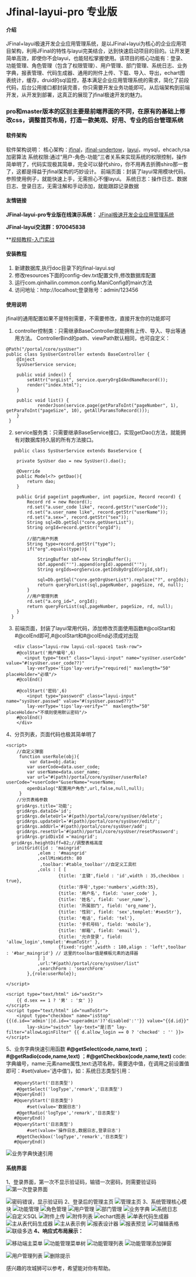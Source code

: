 # Jfinal-layui-pro 专业版

#### 介绍
JFinal+layui极速开发企业应用管理系统，是以JFinal+layui为核心的企业应用项目架构，利用JFinal的特性与layui完美结合，达到快速启动项目的目的。让开发更简单高效，即使你不会layui，也能轻松掌握使用。该项目的核心功能有：登录、功能管理、角色管理（包含了权限管理）、用户管理、部门管理、系统日志、业务字典，报表管理、代码生成器、通用的附件上传、下载、导入、导出，echart图表统计，缓存，druid的sql监控，基本满足企业应用管理系统的需求，简化了前段代码，后台公用接口都封装完善，你只需要开发业务功能即可。从后端架构到前端开发，从开发到部署，这真正的展现了jfinal极速开发的魅力。

 

### pro和master版本的区别主要是前端界面的不同，在原有的基础上修改css，调整首页布局，打造一款美观、好用、专业的后台管理系统


#### 软件架构
软件架构说明：
核心架构：[jfinal](http://www.jfinal.com)，[jfinal-undertow](http://www.jfinal.com/doc/1-4)，[layui](https://www.layui.com/)，mysql，ehcach,rsa加密算法
系统权限:通过“用户-角色-功能”三者关系来实现系统的权限控制，操作简单明了，代码实现极其简单，完全可以替代shiro，你不用再去折腾shiro那一套了，这都是得益于jfinal架构的巧妙设计。
前端页面：封装了layui常用模块代码，参照使用例子，就能快速上手，无需担心不懂layui。
系统日志：操作日志、数据日志、登录日志，无需注解和手动添加，就能跟踪记录数据


#### 友情链接

 **JFinal-layui-pro专业版在线演示系统：** [JFinal极速开发企业应用管理系统](http://www.qinhaisenlin.com:8081/)

 **JFinal-layui交流群：970045838**

 **[视频教程-入门实战](https://www.qinhaisenlin.com/share/47   )

#### 安装教程

1. 新建数据库,执行doc目录下的jfinal-layui.sql
2. 修改resources下面的config-dev.txt配置文件,修改数据库配置
3. 运行com.qinhailin.common.config.ManiConfig的main方法
4. 访问地址：http://localhost;登录账号：admin/123456

#### 使用说明
jfinal的通用配置如果不是特别需要，不需要修改，直接开发你的功能即可

1. controller控制类：只需继承BaseController就能拥有上传、导入、导出等通用方法。
   ControllerBind的path、viewPath默认相同，也可自定义：

```
@Path("/portal/core/sysUser")
public class SysUserController extends BaseController {
	@Inject
	SysUserService service;

	public void index() {
		setAttr("orgList", service.queryOrgIdAndNameRecord());
		render("index.html");
	}

	public void list() {
            renderJson(service.page(getParaToInt("pageNumber", 1), getParaToInt("pageSize", 10), getAllParamsToRecord()));
	}
 }
```

2. service服务类：只需要继承BaseService接口，实现getDao()方法，就能拥有对数据库持久层的所有方法接口。
  
```
   public class SysUserService extends BaseService {

	private SysUser dao = new SysUser().dao();
	
	@Override
	public Model<?> getDao(){
		return dao;
	}

    public Grid page(int pageNumber, int pageSize, Record record) {
		Record rd = new Record();
		rd.set("a.user_code like", record.getStr("userCode"));
		rd.set("a.user_name like", record.getStr("userName"));
		rd.set("a.sex=", record.getStr("sex"));
		String sql=Db.getSql("core.getUserList");
		String orgId=record.getStr("orgId");
		
		//部门用户列表
		String type=record.getStr("type");
		if("org".equals(type)){
			
			StringBuffer sbf=new StringBuffer();
			sbf.append("'").append(orgId).append("'");		
			String orgIds=orgService.getIdsByOrgId(orgId,sbf);
			
			sql=Db.getSql("core.getOrgUserList").replace("?", orgIds);
			return queryForList(sql,pageNumber, pageSize, rd, null);			
		}
		//用户管理列表
		rd.set("a.org_id=", orgId);
		return queryForList(sql,pageNumber, pageSize, rd, null);
	}
  }

```

3. 前端页面，封装了layui常用代码，添加修改页面使用函数#@colStart和#@colEnd即可,#@colStart和#@colEnd必须成对出现
  
```
   <div class="layui-row layui-col-space1 task-row">
	#@colStart('用户编号',6)		
	   <input type="text" class="layui-input" name="sysUser.userCode" value="#(sysUser.user_code??)" 
		lay-verType='tips'lay-verify="required|" maxlength="50" placeHolder="必填"/>
	#@colEnd()
		
	#@colStart('密码',6)
	    <input type="password" class="layui-input" name="sysUser.passwd" value="#(sysUser.passwd??)"
		lay-verType='tips'lay-verify=""  maxlength="50" placeHolder="不填则使用默认密码"/>
	#@colEnd()
    </div>

```

4、分页列表，页面代码也极其简单明了

```
<script>
    //自定义弹窗
	 function userRole(obj){
		 var data=obj.data;
		var userCode=data.user_code;
		var userName=data.user_name;
		var url="#(path)/portal/core/sysUser/userRole?userCode="+userCode+"&userName="+userName;
		openDialog("配置用户角色",url,false,null,null);
	 }
	//分页表格参数
	gridArgs.title='功能';
	gridArgs.dataId='id';
	gridArgs.deleteUrl='#(path)/portal/core/sysUser/delete';
	gridArgs.updateUrl='#(path)/portal/core/sysUser/edit/';
	gridArgs.addUrl='#(path)/portal/core/sysUser/add';
	gridArgs.resetUrl='#(path)/portal/core/sysUser/resetPassword';
	gridArgs.gridDivId ='maingrid';
  gridArgs.heightDiff=82;//调整表格高度
	initGrid({id : 'maingrid'
			,elem : '#maingrid'
			,cellMinWidth: 80
             ,toolbar:'#table_toolbar'//自定义工具栏		
			,cols : [ [
					{title: '主键',field : 'id',width : 35,checkbox : true},						
					{title:'序号',type:'numbers',width:35},
					{title: '用户名', field: 'user_code' },
        			{title: '姓名', field: 'user_name'},
	        		{title: '所属部门', field: 'org_name'},
	        		{title: '性别', field: 'sex',templet:'#sexStr'},
        			{title: '电话', field: 'tel'},
        			{title: '手机号码', field: 'mobile'},
        			{title: '邮箱', field: 'email'},
        			{title: '允许登录', field: 'allow_login',templet:'#numToStr' },																		
					{fixed:'right',width : 180,align : 'left',toolbar : '#bar_maingrid'} // 这里的toolbar值是模板元素的选择器
			] ]
			,url:"#(path)/portal/core/sysUser/list"
			,searchForm : 'searchForm'
		},{role:userRole});
	
</script>

<script type="text/html" id="sexStr">
    {{ d.sex == 1 ? '男' : '女' }}             
</script>
<script type="text/html" id="numToStr">
    <input type="checkbox" name="isStop" {{(d.id=='admin'||d.id=='superadmin')?'disabled':''}} value="{{d.id}}" 
		lay-skin="switch" lay-text="是|否" lay-filter="allowLoginFilter" {{ d.allow_login == 0 ? 'checked' : '' }}>               
</script>
```
5、业务字典快速引用函数
**#@getSelect(code,name,text)** ； **#@getRadio(code,name,text)** ；**#@getCheckbox(code,name,text)** 
code:字典编号，name:元素name属性,text:选项名称，需要选中值，在调用之前设置值即可：#set(value='选中值')，如：系统日志类型引用：
```
   #@queryStart('日志类型')					
	#@getSelect('logType','remark','日志类型')			
   #@queryEnd() 
   #@queryStart('日志类型')
        #set(value='数据日志')					
	#@getRadio('logType','remark','日志类型')			
   #@queryEnd() 
   #@queryStart('日志类型')
        #set(value='操作日志,数据日志,登录日志')					
	#@getCheckbox('logType','remark','日志类型')			
   #@queryEnd() 
```
![业务字典快速引用](https://images.gitee.com/uploads/images/2019/0107/190356_a4e5ac71_1692092.png "日志类型快速引用实例.png")


#### 系统界面
1、登录界面，第一次不显示验证码，输错一次密码，则需要验证码
![第一次登录界面](https://images.gitee.com/uploads/images/2020/1217/174600_440635b1_1692092.png "登录登录.png")

![密码错误，显示验证码](https://images.gitee.com/uploads/images/2020/1217/174703_205ef05a_1692092.png "显示验证码.png")
2、登录后的管理主页
![管理主页](https://images.gitee.com/uploads/images/2020/1222/205352_9487c450_1692092.png "系统管理主页.png")
3、系统管理核心模块
![功能管理](https://images.gitee.com/uploads/images/2020/1222/205555_32261dfa_1692092.png "功能管理.png")
![角色管理](https://images.gitee.com/uploads/images/2020/1222/205651_fe52e54d_1692092.png "角色管理.png")
![用户管理](https://images.gitee.com/uploads/images/2020/1222/205810_3dbc44b1_1692092.png "用户管理.png")
![部门管理](https://images.gitee.com/uploads/images/2020/1222/210053_ace40f91_1692092.png "部门管理.png")
![业务字典](https://images.gitee.com/uploads/images/2020/1222/210310_7dac4ab5_1692092.png "业务字典.png")
![系统日志](https://images.gitee.com/uploads/images/2020/1222/210349_446b56e5_1692092.png "系统日志.png")
![自定义SQL](https://images.gitee.com/uploads/images/2020/1222/210432_96eaa6a8_1692092.png "自定义sql.png")
![附件上传](https://images.gitee.com/uploads/images/2020/1217/160018_b02f38be_1692092.png "附件上传.png")
![附件列表](https://images.gitee.com/uploads/images/2020/1217/160059_447aacad_1692092.png "附件列表.png")
![echart图表](https://images.gitee.com/uploads/images/2020/1217/160140_a64d5839_1692092.png "echart图表.png")
![单表代码生成器](https://images.gitee.com/uploads/images/2020/1222/210914_44c91768_1692092.png "单表代码生成器.png")
![主从表代码生成器](https://images.gitee.com/uploads/images/2020/1217/160317_55b40123_1692092.png "主从表代码生成器.png")
![主从表示例](https://images.gitee.com/uploads/images/2020/1217/160810_05683f52_1692092.png "主从表示例.png")
![报表设计器](https://images.gitee.com/uploads/images/2020/1217/160913_3f056759_1692092.png "报表设计器.png")
![报表预览](https://images.gitee.com/uploads/images/2020/1217/160958_f6997107_1692092.png "报表预览.png")
![可编辑表格](https://images.gitee.com/uploads/images/2020/1217/161043_2b869643_1692092.png "可编辑表格.png")
![联级多选](https://images.gitee.com/uploads/images/2020/1217/161123_9f1cb41e_1692092.png "联级多选.png")
 **4、响应式布局展示：** 

![移动端主菜单](https://images.gitee.com/uploads/images/2020/1222/211404_034d7e13_1692092.png "移动端菜单.png")
![功能管理菜单树](https://images.gitee.com/uploads/images/2020/1222/211445_16e2dfd0_1692092.png "功能管理菜单树.png")
![功能管理列表](https://images.gitee.com/uploads/images/2020/1222/211616_9bf6a1e5_1692092.png "功能管理列表.png")
![功能管理添加弹窗](https://images.gitee.com/uploads/images/2020/1222/211652_f0cb6d53_1692092.png "功能管理添加弹窗.png")

![用户管理列表](https://images.gitee.com/uploads/images/2020/1222/211941_93cff64b_1692092.png "用户管理列表.png")
![删除提示](https://images.gitee.com/uploads/images/2020/1222/212333_7f747c6f_1692092.png "删除提示.png")

感兴趣的攻城狮可以参考，希望能对你有帮助。